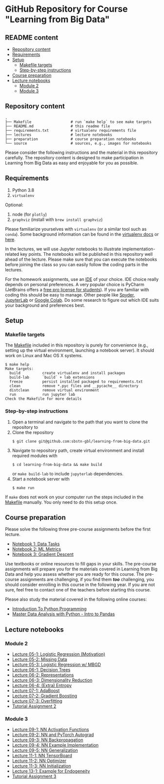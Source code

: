 # GitHub Repository for Course "Learning from Big Data"

## README content

<!-- vim-markdown-toc GFM -->

* [Repository content](#repository-content)
* [Requirements](#requirements)
* [Setup](#setup)
  * [Makefile targets](#makefile-targets)
  * [Step-by-step instructions](#step-by-step-instructions)
* [Course preparation](#course-preparation)
* [Lecture notebooks](#lecture-notebooks)
  * [Module 2](#module-2)
  * [Module 3](#module-3)

<!-- vim-markdown-toc -->

## Repository content

```
.
├── Makefile                  # run `make help` to see make targets
├── README.md                 # this readme file
├── requirements.txt          # virtualenv requirements file
├── lectures                  # lecture notebooks
├── preparation               # course preparation notebooks
└── source                    # sources, e.g., images for notebooks
```

Please consider the following instructions and the material in this repository carefully. The repository content is designed to make participation in Learning from Big Data as easy and enjoyable for you as possible.

## Requirements

1. Python 3.8
1. `virtualenv`

Optional:
1. node (for `plotly`)
1. `graphviz` (install with `brew install graphviz`)

Please familiarize yourselves with `virtualenv` (or a similar tool such as `conda`). Some background information can be found in the [virtualenv docs](https://virtualenv.pypa.io/en/latest/) or [here](https://stackoverflow.com/questions/34398676/does-conda-replace-the-need-for-virtualenv).

In the lectures, we will use Jupyter notebooks to illustrate implementation-related key points. The notebooks will be published in this repository well ahead of the lecture. Please make sure that you can execute the notebooks before joining the class so you can easily follow the coding parts in the lectures.

For the homework assignments, use an [IDE](https://en.wikipedia.org/wiki/Integrated_development_environment) of your choice. IDE choice really depends on personal preferences. A very popular choice is PyCharm (JetBrains offers a [free pro license for students](https://www.jetbrains.com/community/education/#students)). If you are familiar with coding this should be easy to manage. Other people like [Spyder](https://www.spyder-ide.org), [JupyterLab](https://jupyter.org) or [Google Colab](https://colab.research.google.com/notebooks/intro.ipynb?utm_source=scs-index). Do some research to figure out which IDE suits your background and preferences best.

## Setup

### Makefile targets

The [Makefile](./Makefile) included in this repository is purely for convenience (e.g., setting up the virtual environment, launching a notebook server). It should work on Linux and Mac OS X systems.

```
$ make help
Make targets:
  build          create virtualenv and install packages
  build-lab      `build` + lab extensions
  freeze         persist installed packaged to requirements.txt
  clean          remove *.pyc files and __pycache__ directory
  distclean      remove virtual environment
  run            run jupyter lab
Check the Makefile for more details
```

### Step-by-step instructions

1. Open a terminal and navigate to the path that you want to clone the repository to
1. Clone the repository
    ```
    $ git clone git@github.com:sbstn-gbl/learning-from-big-data.git
    ```
1. Navigate to repository path, create virtual environment and install required modules with
    ```
    $ cd learning-from-big-data && make build
    ```
    or `make build-lab` to include `jupyterlab` dependencies.
1. Start a notebook server with
    ```
    $ make run
    ```

If `make` does not work on your computer run the steps included in the [Makefile](./Makefile) manually. You only need to do this setup once.

## Course preparation

Please solve the following three pre-course assignments before the first lecture.

- [Notebook 1: Data Tasks](preparation/notebook-1-data.ipynb)
- [Notebook 2: ML Metrics](preparation/notebook-2-metrics.ipynb)
- [Notebook 3: Gradient Descent](preparation/notebook-3-gradient.ipynb)

Use textbooks or online resources to fill gaps in your skills. The pre-course assignments will prepare you for the materials covered in Learning from Big Data and help you assess whether you are ready for this course. The pre-course assignments are challenging, if you find them ___too___ challenging, you should consider enrolling in this course in the following year. If you are not sure, feel free to contact one of the teachers before starting this course.

Please also study the material covered in the following online courses:

- [Introduction To Python Programming](https://www.udemy.com/course/pythonforbeginnersintro/)
- [Master Data Analysis with Python - Intro to Pandas](https://www.udemy.com/course/master-data-analysis-with-python-intro-to-pandas/)

## Lecture notebooks

### Module 2
- [Lecture 05-1: Logistic Regression (Motivation)](lectures/l05-1-binary-classification-motivation.ipynb)
- [Lecture 05-2: Missing Data](lectures/l05-2-missing-data.ipynb)
- [Lecture 05-3: Logistic Regression w/ MBGD](lectures/l05-3-binary-classification-mbgd.ipynb)
- [Lecture 06-1: Decision Trees](lectures/l06-1-decision-trees.ipynb)
- [Lecture 06-2: Representations](lectures/l06-2-representations.ipynb)
- [Lecture 06-3: Dimensionality Reduction](lectures/l06-3-dimensionality-reduction.ipynb)
- [Lecture 06-4: (Extra) Entropy](lectures/l06-4-extra-entropy.ipynb)
- [Lecture 07-1: AdaBoost](lectures/l07-1-adaboost.ipynb)
- [Lecture 07-2: Gradient Boosting](lectures/l07-2-gradient-boosting.ipynb)
- [Lecture 07-3: Overfitting](lectures/l07-3-overfitting.ipynb)
- [Tutorial Assignment 2](lectures/tutorial-assignment-2.ipynb)

### Module 3
- [Lecture 09-1: NN Activation Functions](lectures/l09-1-activation-functions.ipynb)
- [Lecture 09-2: NN and PyTorch Autograd](lectures/l09-2-gradient-descent-revisited.ipynb)
- [Lecture 09-3: NN Backpropagation](lectures/l09-3-back-propagation.ipynb)
- [Lecture 09-4: NN Example Implementation](lectures/l09-4-nn-spiral.ipynb)
- [Lecture 09-5: NN Generalization](lectures/l09-5-generalization.ipynb)
- [Lecture 11-1: NN TensorBoard](lectures/l11-1-tensorboard.ipynb)
- [Lecture 11-2: NN Optimizer](lectures/l11-2-optimizers.ipynb)
- [Lecture 11-3: NN Initialization](lectures/l11-3-weight-initialization.ipynb)
- [Lecture 13-1: Example for Endogeneity](lectures/l13-1-endogeneity.ipynb)
- [Tutorial Assignment 3](lectures/tutorial-assignment-3.ipynb)
